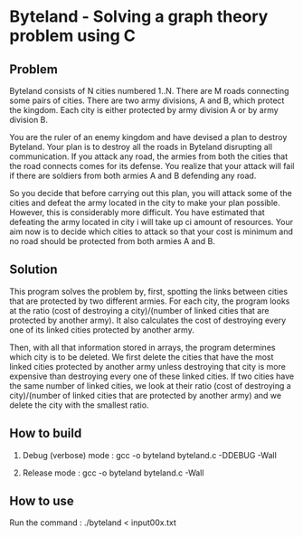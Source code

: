 Byteland - Solving a graph theory problem using C
========

Problem
--------

Byteland consists of N cities numbered 1..N.
There are M roads connecting some pairs of cities.
There are two army divisions, A and B, which protect the kingdom.
Each city is either protected by army division A or by army division B.  

You are the ruler of an enemy kingdom and have devised a plan to destroy Byteland.
Your plan is to destroy all the roads in Byteland disrupting all communication. 
If you attack any road, the armies from both the cities that the road connects comes for its defense.
You realize that your attack will fail if there are soldiers from both armies A and B defending any road.  

So you decide that before carrying out this plan, you will attack some of the cities and defeat the army located in the city to make your plan possible.
However, this is considerably more difficult. 
You have estimated that defeating the army located in city i will take up ci amount of resources.
Your aim now is to decide which cities to attack so that your cost is minimum and no road should be protected from both armies A and B. 


Solution
--------

This program solves the problem by, first, spotting the links between cities that are protected by two different armies.
For each city, the program looks at the ratio (cost of destroying a city)/(number of linked cities that are protected by another army).
It also calculates the cost of destroying every one of its linked cities protected by another army.

Then, with all that information stored in arrays, the program determines which city is to be deleted.
We first delete the cities that have the most linked cities protected by another army unless destroying that city is more expensive than destroying every one of these linked cities.
If two cities have the same number of linked cities, we look at their ratio (cost of destroying a city)/(number of linked cities that are protected by another army) and we delete the city with the smallest ratio.


How to build
-------------

1. Debug (verbose) mode :
gcc -o byteland byteland.c -DDEBUG -Wall

2. Release mode :
gcc -o byteland byteland.c -Wall

How to use
------------

Run the command :
./byteland < input00x.txt
